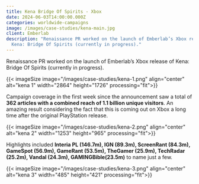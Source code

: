 ```yaml
---
title: Kena Bridge Of Spirits - Xbox
date: 2024-06-03T14:00:00.000Z
categories: worldwide-campaigns
image: /images/case-studies/kena-main.jpg
client: Emberlab
description: "Renaissance PR worked on the launch of Emberlab’s Xbox release of
  Kena: Bridge Of Spirits (currently in progress)."
---
```

Renaissance PR worked on the launch of Emberlab’s Xbox release of Kena: Bridge Of Spirits (currently in progress).

{{< imageSize image="/images/case-studies/kena-1.png" align="center"  alt="kena 1" width="2864" height="1726" processing="fit">}}

Campaign coverage in the first week since the announcement saw a total of **362 articles with a combined reach of 1.1 billion unique visitors**. An amazing result considering the fact that this is coming out on Xbox a long time after the original PlayStation release.

{{< imageSize image="/images/case-studies/kena-2.png" align="center"  alt="kena 2" width="1253" height="965" processing="fit">}}

Highlights included **Interia PL (146.7m), IGN (89.3m), ScreenRant (84.3m), GameSpot (56.9m), GameRant  (53.5m), TheGamer (25.9m), TechRadar (25.2m), Vandal (24.3m), GAMINGBible(23.5m)** to name just a few.



{{< imageSize image="/images/case-studies/kena-3.png" align="center"  alt="kena 3" width="485" height="421" processing="fit">}}
